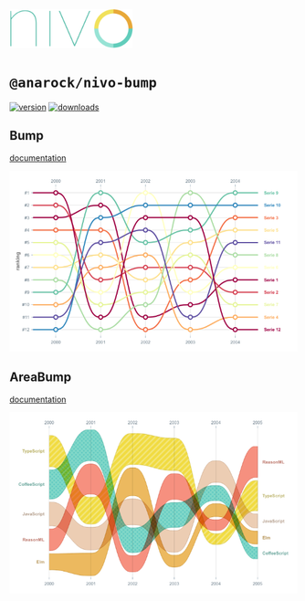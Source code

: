 <a href="https://nivo.rocks"><img alt="nivo" src="https://raw.githubusercontent.com/plouc/nivo/master/nivo.png" width="216" height="68"/></a>

# `@anarock/nivo-bump`

[![version](https://img.shields.io/npm/v/@anarock/nivo-bump?style=for-the-badge)](https://www.npmjs.com/package/@anarock/nivo-bump)
[![downloads](https://img.shields.io/npm/dm/@anarock/nivo-bump?style=for-the-badge)](https://www.npmjs.com/package/@anarock/nivo-bump)

## Bump

[documentation](http://nivo.rocks/bump/)

![Bump](https://raw.githubusercontent.com/plouc/nivo/master/website/src/assets/captures/bump.png)

## AreaBump

[documentation](http://nivo.rocks/area-bump/)

![Bump](https://raw.githubusercontent.com/plouc/nivo/master/website/src/assets/captures/area-bump.png)

